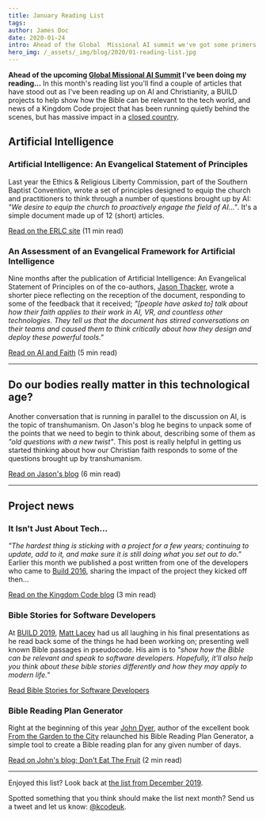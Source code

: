 ```yaml
---
title: January Reading List
tags:
author: James Doc
date: 2020-01-24
intro: Ahead of the Global  Missional AI summit we've got some primers to help you think about tech and AI, as well as people exploring how to show the relevance of the Bible to those working in tech, and think through questions raised by transhumanism…
hero_img: /_assets/_img/blog/2020/01-reading-list.jpg
---
```


**Ahead of the upcoming [Global Missional AI Summit](/blog/2019/missional-ai/) I've been doing my reading…** In this month's reading list you'll find a couple of articles that have stood out as I've been reading up on AI and Christianity, a BUILD projects to help show how the Bible can be relevant to the tech world, and news of a Kingdom Code project that has been running quietly behind the scenes, but has massive impact in a [closed country](https://www.opendoorsuk.org/persecution/countries/).

## Artificial Intelligence

### Artificial Intelligence: An Evangelical Statement of Principles

Last year the Ethics & Religious Liberty Commission, part of the Southern Baptist Convention, wrote a set of principles designed to equip the church and practitioners to think through a number of questions brought up by AI: _"We desire to equip the church to proactively engage the field of AI…"_. It's a simple document made up of 12 (short) articles.

<a href="https://erlc.com/resource-library/statements/artificial-intelligence-an-evangelical-statement-of-principles" class="btn btn--orange btn--micro" target="_blank" rel="noopener">Read on the ERLC site</a> (11 min read)

### An Assessment of an Evangelical Framework for Artificial Intelligence

Nine months after the publication of Artificial Intelligence: An Evangelical Statement of Principles on of the co-authors, [Jason Thacker](https://jasonthacker.com/), wrote a shorter piece reflecting on the reception of the document, responding to some of the feedback that it received; _"[people have asked to] talk about how their faith applies to their work in AI, VR, and countless other technologies. They tell us that the document has stirred conversations on their teams and caused them to think critically about how they design and deploy these powerful tools."_

<a href="https://aiandfaith.org/nine-months-later-erlc-ai-statement/" class="btn btn--orange btn--micro" target="_blank" rel="noopener">Read on AI and Faith</a> (5 min read)

<hr />

## Do our bodies really matter in this technological age?

Another conversation that is running in parallel to the discussion on AI, is the topic of transhumanism. On Jason's blog he begins to unpack some of the points that we need to begin to think about, describing some of them as _"old questions with a new twist"_. This post is really helpful in getting us started thinking about how our Christian faith responds to some of the questions brought up by transhumanism.

<a href="https://jasonthacker.com/2019/12/11/do-our-bodies-really-matter-in-this-technological-age/" class="btn btn--orange btn--micro" target="_blank" rel="noopener">Read on Jason's blog</a> (6 min read)

<hr />

## Project news

### It Isn't Just About Tech…

_"The hardest thing is sticking with a project for a few years; continuing to update, add to it, and make sure it is still doing what you set out to do."_ Earlier this month we published a post written from one of the developers who came to [Build 2016](/build), sharing the impact of the project they kicked off then…

<a href="/blog/2020/it-isnt-just-about-tech/" class="btn btn--orange btn--micro" target="_blank" rel="noopener">Read on the Kingdom Code blog</a> (3 min read)

### Bible Stories for Software Developers

At [BUILD 2019](/build/19), [Matt Lacey](https://github.com/sponsors/mrlacey) had us all laughing in his final presentations as he read back some of the things he had been working on; presenting well known Bible passages in pseudocode. His aim is to _"show how the Bible can be relevant and speak to software developers. Hopefully, it’ll also help you think about these bible stories differently and how they may apply to modern life."_

<a href="https://biblestories.dev/" class="btn btn--orange btn--micro" target="_blank" rel="noopener">Read Bible Stories for Software Developers</a>

### Bible Reading Plan Generator

Right at the beginning of this year [John Dyer](https://donteatthefruit.com/), author of the excellent book [From the Garden to the City](https://www.amazon.co.uk/Garden-City-Dyer-John/dp/0825426685/) relaunched his Bible Reading Plan Generator, a simple tool to create a Bible reading plan for any given number of days.

<a href="http://donteatthefruit.com/2020/01/bible-reading-plan-generator" class="btn btn--orange btn--micro" target="_blank" rel="noopener">Read on John's blog; Don't Eat The Fruit</a> (2 min read)

<hr />

Enjoyed this list? Look back at [the list from December 2019](/blog/2019/12-reading-list/).

Spotted something that you think should make the list next month? Send us a tweet and let us know: [@kcodeuk](https://twitter.com/intent/tweet?text=@kcodeuk%20you%20should%20profile%20this%20blog%20post%20in%20your%20reading%20list%20next%20month).
